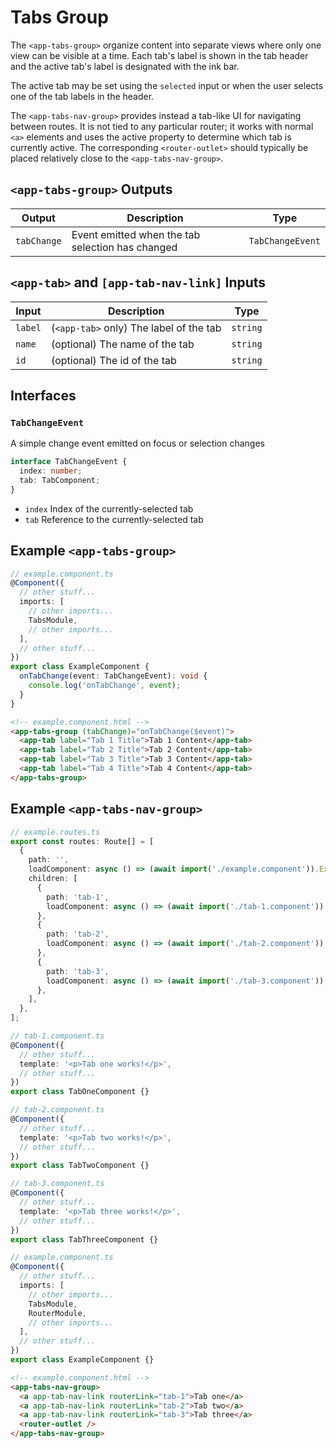 # Tabs Group

The `<app-tabs-group>` organize content into separate views where only one view can be visible at a time. Each tab's label is shown in the tab header and the active tab's label is designated with the ink bar.

The active tab may be set using the `selected` input or when the user selects one of the tab labels in the header.

The `<app-tabs-nav-group>` provides instead a tab-like UI for navigating between routes. It is not tied to any particular router; it works with normal `<a>` elements and uses the active property to determine which tab is currently active. The corresponding `<router-outlet>` should typically be placed relatively close to the `<app-tabs-nav-group>`.

## `<app-tabs-group>` Outputs

| Output      | Description                                      | Type             |
| ----------- | ------------------------------------------------ | ---------------- |
| `tabChange` | Event emitted when the tab selection has changed | `TabChangeEvent` |

## `<app-tab>` and `[app-tab-nav-link]` Inputs

| Input   | Description                             | Type     |
| ------- | --------------------------------------- | -------- |
| `label` | (`<app-tab>` only) The label of the tab | `string` |
| `name`  | (optional) The name of the tab          | `string` |
| `id`    | (optional) The id of the tab            | `string` |

## Interfaces

### `TabChangeEvent`

A simple change event emitted on focus or selection changes

```typescript
interface TabChangeEvent {
  index: number;
  tab: TabComponent;
}
```

- `index` Index of the currently-selected tab
- `tab` Reference to the currently-selected tab

## Example `<app-tabs-group>`

```typescript
// example.component.ts
@Component({
  // other stuff...
  imports: [
    // other imports...
    TabsModule,
    // other imports...
  ],
  // other stuff...
})
export class ExampleComponent {
  onTabChange(event: TabChangeEvent): void {
    console.log('onTabChange', event);
  }
}
```

```html
<!-- example.component.html -->
<app-tabs-group (tabChange)="onTabChange($event)">
  <app-tab label="Tab 1 Title">Tab 1 Content</app-tab>
  <app-tab label="Tab 2 Title">Tab 2 Content</app-tab>
  <app-tab label="Tab 3 Title">Tab 3 Content</app-tab>
  <app-tab label="Tab 4 Title">Tab 4 Content</app-tab>
</app-tabs-group>
```

## Example `<app-tabs-nav-group>`

```typescript
// example.routes.ts
export const routes: Route[] = [
  {
    path: '',
    loadComponent: async () => (await import('./example.component')).ExampleComponent,
    children: [
      {
        path: 'tab-1',
        loadComponent: async () => (await import('./tab-1.component')).TabOneComponent,
      },
      {
        path: 'tab-2',
        loadComponent: async () => (await import('./tab-2.component')).TabTwoComponent,
      },
      {
        path: 'tab-3',
        loadComponent: async () => (await import('./tab-3.component')).TabThreeComponent,
      },
    ],
  },
];

// tab-1.component.ts
@Component({
  // other stuff...
  template: '<p>Tab one works!</p>',
  // other stuff...
})
export class TabOneComponent {}

// tab-2.component.ts
@Component({
  // other stuff...
  template: '<p>Tab two works!</p>',
  // other stuff...
})
export class TabTwoComponent {}

// tab-3.component.ts
@Component({
  // other stuff...
  template: '<p>Tab three works!</p>',
  // other stuff...
})
export class TabThreeComponent {}

// example.component.ts
@Component({
  // other stuff...
  imports: [
    // other imports...
    TabsModule,
    RouterModule,
    // other imports...
  ],
  // other stuff...
})
export class ExampleComponent {}
```

```html
<!-- example.component.html -->
<app-tabs-nav-group>
  <a app-tab-nav-link routerLink="tab-1">Tab one</a>
  <a app-tab-nav-link routerLink="tab-2">Tab two</a>
  <a app-tab-nav-link routerLink="tab-3">Tab three</a>
  <router-outlet />
</app-tabs-nav-group>
```
